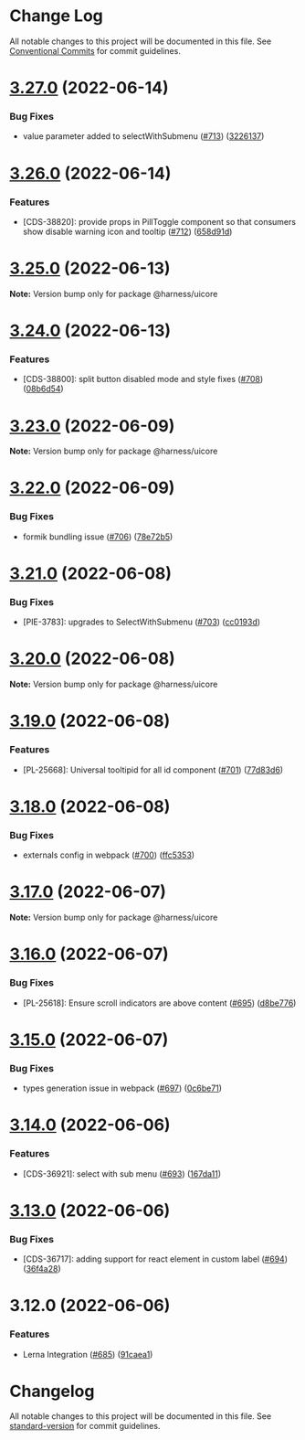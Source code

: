 # Change Log

All notable changes to this project will be documented in this file.
See [Conventional Commits](https://conventionalcommits.org) for commit guidelines.

# [3.27.0](https://github.com/harness/uicore/compare/@harness/uicore@3.26.0...@harness/uicore@3.27.0) (2022-06-14)


### Bug Fixes

* value parameter added to selectWithSubmenu ([#713](https://github.com/harness/uicore/issues/713)) ([3226137](https://github.com/harness/uicore/commit/3226137f73bcd809098cf3797f3181d6d66fba3c))





# [3.26.0](https://github.com/harness/uicore/compare/@harness/uicore@3.25.0...@harness/uicore@3.26.0) (2022-06-14)


### Features

* [CDS-38820]: provide props in PillToggle component so that consumers show disable warning icon and tooltip ([#712](https://github.com/harness/uicore/issues/712)) ([658d91d](https://github.com/harness/uicore/commit/658d91d995fb91b9fba1604a54eed252e9fddd82))





# [3.25.0](https://github.com/harness/uicore/compare/@harness/uicore@3.24.0...@harness/uicore@3.25.0) (2022-06-13)

**Note:** Version bump only for package @harness/uicore





# [3.24.0](https://github.com/harness/uicore/compare/@harness/uicore@3.23.0...@harness/uicore@3.24.0) (2022-06-13)


### Features

* [CDS-38800]: split button disabled mode and style fixes ([#708](https://github.com/harness/uicore/issues/708)) ([08b6d54](https://github.com/harness/uicore/commit/08b6d5424bbdb354d0e0cc4eb520e959aaf0b619))





# [3.23.0](https://github.com/harness/uicore/compare/@harness/uicore@3.22.0...@harness/uicore@3.23.0) (2022-06-09)

**Note:** Version bump only for package @harness/uicore





# [3.22.0](https://github.com/harness/uicore/compare/@harness/uicore@3.21.0...@harness/uicore@3.22.0) (2022-06-09)


### Bug Fixes

* formik bundling issue ([#706](https://github.com/harness/uicore/issues/706)) ([78e72b5](https://github.com/harness/uicore/commit/78e72b5ed06276f5964c893e05a0810fe40ff4cb))





# [3.21.0](https://github.com/harness/uicore/compare/@harness/uicore@3.20.0...@harness/uicore@3.21.0) (2022-06-08)


### Bug Fixes

* [PIE-3783]: upgrades to SelectWithSubmenu ([#703](https://github.com/harness/uicore/issues/703)) ([cc0193d](https://github.com/harness/uicore/commit/cc0193d72499f08ec3b70ae01c24b480cdf1b08b))





# [3.20.0](https://github.com/harness/uicore/compare/@harness/uicore@3.19.0...@harness/uicore@3.20.0) (2022-06-08)

**Note:** Version bump only for package @harness/uicore





# [3.19.0](https://github.com/harness/uicore/compare/@harness/uicore@3.18.0...@harness/uicore@3.19.0) (2022-06-08)


### Features

* [PL-25668]: Universal tooltipid for all id component ([#701](https://github.com/harness/uicore/issues/701)) ([77d83d6](https://github.com/harness/uicore/commit/77d83d6adeb248770bfb343d8a546db4cc43e5bd))





# [3.18.0](https://github.com/harness/uicore/compare/@harness/uicore@3.17.0...@harness/uicore@3.18.0) (2022-06-08)


### Bug Fixes

* externals config in webpack ([#700](https://github.com/harness/uicore/issues/700)) ([ffc5353](https://github.com/harness/uicore/commit/ffc535379c8e46ccbc4aa0c847bf941350e01e20))





# [3.17.0](https://github.com/harness/uicore/compare/@harness/uicore@3.16.0...@harness/uicore@3.17.0) (2022-06-07)

**Note:** Version bump only for package @harness/uicore





# [3.16.0](https://github.com/harness/uicore/compare/@harness/uicore@3.15.0...@harness/uicore@3.16.0) (2022-06-07)


### Bug Fixes

* [PL-25618]: Ensure scroll indicators are above content ([#695](https://github.com/harness/uicore/issues/695)) ([d8be776](https://github.com/harness/uicore/commit/d8be77685a6d62fb19285b15c378fc7ea9baf424))





# [3.15.0](https://github.com/harness/uicore/compare/@harness/uicore@3.14.0...@harness/uicore@3.15.0) (2022-06-07)


### Bug Fixes

* types generation issue in webpack ([#697](https://github.com/harness/uicore/issues/697)) ([0c6be71](https://github.com/harness/uicore/commit/0c6be71142e436410e36e263cc2c4383f30a041e))





# [3.14.0](https://github.com/harness/uicore/compare/@harness/uicore@3.13.0...@harness/uicore@3.14.0) (2022-06-06)


### Features

* [CDS-36921]: select with sub menu ([#693](https://github.com/harness/uicore/issues/693)) ([167da11](https://github.com/harness/uicore/commit/167da1101a6022da5aa4aa04e267346ad59ed4e3))





# [3.13.0](https://github.com/harness/uicore/compare/@harness/uicore@3.12.0...@harness/uicore@3.13.0) (2022-06-06)


### Bug Fixes

* [CDS-36717]: adding support for react element in custom label ([#694](https://github.com/harness/uicore/issues/694)) ([36f4a28](https://github.com/harness/uicore/commit/36f4a287745dfcb7daf91fef418a2ce77bb6b9da))





# 3.12.0 (2022-06-06)


### Features

* Lerna Integration ([#685](https://github.com/harness/uicore/issues/685)) ([91caea1](https://github.com/harness/uicore/commit/91caea18921ec01266eb37b83d023612f9b41649))





# Changelog

All notable changes to this project will be documented in this file. See [standard-version](https://github.com/conventional-changelog/standard-version) for commit guidelines.
